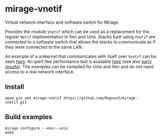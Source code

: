 # mirage-vnetif
Virtual network interface and software switch for Mirage. 

Provides the module `Vnetif` which can be used as a replacement for the regular `Netif` implementation in Xen and Unix. Stacks built using `Vnetif` are connected to a software switch that allows the stacks to communicate as if they were connected to the same LAN.

An example of a unikernel that communicates with itself over `Vnetif` can be seen [here](https://github.com/MagnusS/mirage-vnetif/blob/master/examples/connect/unikernel.ml). An iperf-like performance test is available [here](https://github.com/MagnusS/mirage-vnetif/tree/master/examples/iperf_self) (see also [early results](https://gist.github.com/MagnusS/86d998e32119642e6c50)). The examples can be compiled for Unix and Xen and do not need access to a real network interface.

## Install
```
opam pin add mirage-vnetif https://github.com/MagnusS/mirage-vnetif.git
```

## Build examples
```
mirage configure --xen/--unix
make
```

